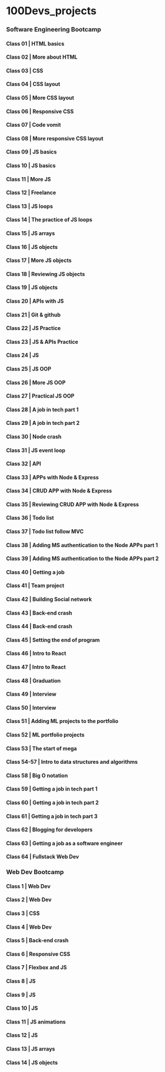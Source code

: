 # 100Devs_projects

### Software Engineering Bootcamp
#### Class 01 | HTML basics
#### Class 02 | More about HTML
#### Class 03 | CSS
#### Class 04 | CSS layout
#### Class 05 | More CSS layout
#### Class 06 | Responsive CSS
#### Class 07 | Code vomit 
#### Class 08 | More responsive CSS layout
#### Class 09 | JS basics
#### Class 10 | JS basics
#### Class 11 | More JS
#### Class 12 | Freelance
#### Class 13 | JS loops
#### Class 14 | The practice of JS loops
#### Class 15 | JS arrays 
#### Class 16 | JS objects
#### Class 17 | More JS objects
#### Class 18 | Reviewing JS objects
#### Class 19 | JS objects
#### Class 20 | APIs with JS
#### Class 21 | Git & github
#### Class 22 | JS Practice 
#### Class 23 | JS & APIs Practice 
#### Class 24 | JS
#### Class 25 | JS OOP
#### Class 26 | More JS OOP
#### Class 27 | Practical JS OOP
#### Class 28 | A job in tech part 1
#### Class 29 | A job in tech part 2
#### Class 30 | Node crash
#### Class 31 | JS event loop
#### Class 32 | API
#### Class 33 | APPs with Node & Express
#### Class 34 | CRUD APP with Node & Express
#### Class 35 | Reviewing CRUD APP with Node & Express
#### Class 36 | Todo list
#### Class 37 | Todo list follow MVC
#### Class 38 | Adding MS authentication to the Node APPs part 1
#### Class 39 | Adding MS authentication to the Node APPs part 2
#### Class 40 | Getting a job
#### Class 41 | Team project
#### Class 42 | Building Social network
#### Class 43 | Back-end crash
#### Class 44 | Back-end crash
#### Class 45 | Setting the end of program
#### Class 46 | Intro to React
#### Class 47 | Intro to React
#### Class 48 | Graduation
#### Class 49 | Interview
#### Class 50 | Interview
#### Class 51 | Adding ML projects to the portfolio
#### Class 52 | ML portfolio projects
#### Class 53 | The start of mega
#### Class 54-57 | Intro to data structures and algorithms
#### Class 58 | Big O notation
#### Class 59 | Getting a job in tech part 1
#### Class 60 | Getting a job in tech part 2
#### Class 61 | Getting a job in tech part 3
#### Class 62 | Blogging for developers
#### Class 63 | Getting a job as a software engineer
#### Class 64 | Fullstack Web Dev



### Web Dev Bootcamp
#### Class 1  | Web Dev
#### Class 2  | Web Dev
#### Class 3  | CSS
#### Class 4  | Web Dev
#### Class 5  | Back-end crash
#### Class 6  | Responsive CSS
#### Class 7  | Flexbox and JS
#### Class 8  | JS
#### Class 9  | JS
#### Class 10 | JS
#### Class 11 | JS animations
#### Class 12 | JS
#### Class 13 | JS arrays
#### Class 14 | JS objects
